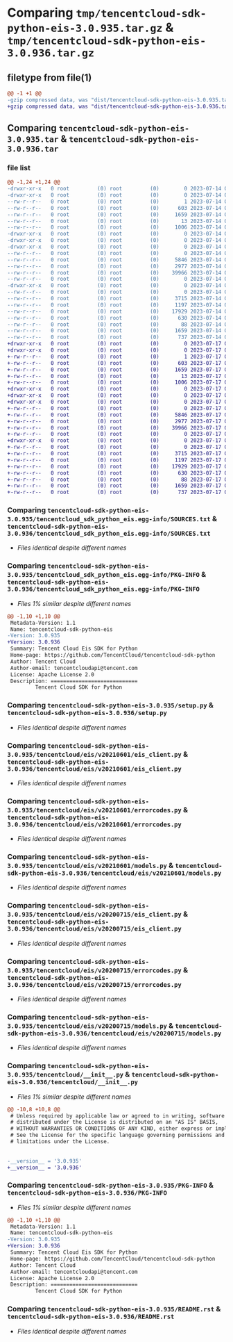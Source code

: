 # Comparing `tmp/tencentcloud-sdk-python-eis-3.0.935.tar.gz` & `tmp/tencentcloud-sdk-python-eis-3.0.936.tar.gz`

## filetype from file(1)

```diff
@@ -1 +1 @@
-gzip compressed data, was "dist/tencentcloud-sdk-python-eis-3.0.935.tar", last modified: Fri Jul 14 00:30:05 2023, max compression
+gzip compressed data, was "dist/tencentcloud-sdk-python-eis-3.0.936.tar", last modified: Mon Jul 17 00:24:33 2023, max compression
```

## Comparing `tencentcloud-sdk-python-eis-3.0.935.tar` & `tencentcloud-sdk-python-eis-3.0.936.tar`

### file list

```diff
@@ -1,24 +1,24 @@
-drwxr-xr-x   0 root         (0) root         (0)        0 2023-07-14 00:30:05.000000 tencentcloud-sdk-python-eis-3.0.935/
-drwxr-xr-x   0 root         (0) root         (0)        0 2023-07-14 00:30:05.000000 tencentcloud-sdk-python-eis-3.0.935/tencentcloud_sdk_python_eis.egg-info/
--rw-r--r--   0 root         (0) root         (0)        1 2023-07-14 00:30:05.000000 tencentcloud-sdk-python-eis-3.0.935/tencentcloud_sdk_python_eis.egg-info/dependency_links.txt
--rw-r--r--   0 root         (0) root         (0)      603 2023-07-14 00:30:05.000000 tencentcloud-sdk-python-eis-3.0.935/tencentcloud_sdk_python_eis.egg-info/SOURCES.txt
--rw-r--r--   0 root         (0) root         (0)     1659 2023-07-14 00:30:05.000000 tencentcloud-sdk-python-eis-3.0.935/tencentcloud_sdk_python_eis.egg-info/PKG-INFO
--rw-r--r--   0 root         (0) root         (0)       13 2023-07-14 00:30:05.000000 tencentcloud-sdk-python-eis-3.0.935/tencentcloud_sdk_python_eis.egg-info/top_level.txt
--rw-r--r--   0 root         (0) root         (0)     1006 2023-07-14 00:30:05.000000 tencentcloud-sdk-python-eis-3.0.935/setup.py
-drwxr-xr-x   0 root         (0) root         (0)        0 2023-07-14 00:30:05.000000 tencentcloud-sdk-python-eis-3.0.935/tencentcloud/
-drwxr-xr-x   0 root         (0) root         (0)        0 2023-07-14 00:30:05.000000 tencentcloud-sdk-python-eis-3.0.935/tencentcloud/eis/
-drwxr-xr-x   0 root         (0) root         (0)        0 2023-07-14 00:30:05.000000 tencentcloud-sdk-python-eis-3.0.935/tencentcloud/eis/v20210601/
--rw-r--r--   0 root         (0) root         (0)        0 2023-07-14 00:30:05.000000 tencentcloud-sdk-python-eis-3.0.935/tencentcloud/eis/v20210601/__init__.py
--rw-r--r--   0 root         (0) root         (0)     5846 2023-07-14 00:30:05.000000 tencentcloud-sdk-python-eis-3.0.935/tencentcloud/eis/v20210601/eis_client.py
--rw-r--r--   0 root         (0) root         (0)     2977 2023-07-14 00:30:05.000000 tencentcloud-sdk-python-eis-3.0.935/tencentcloud/eis/v20210601/errorcodes.py
--rw-r--r--   0 root         (0) root         (0)    39966 2023-07-14 00:30:05.000000 tencentcloud-sdk-python-eis-3.0.935/tencentcloud/eis/v20210601/models.py
--rw-r--r--   0 root         (0) root         (0)        0 2023-07-14 00:30:05.000000 tencentcloud-sdk-python-eis-3.0.935/tencentcloud/eis/__init__.py
-drwxr-xr-x   0 root         (0) root         (0)        0 2023-07-14 00:30:05.000000 tencentcloud-sdk-python-eis-3.0.935/tencentcloud/eis/v20200715/
--rw-r--r--   0 root         (0) root         (0)        0 2023-07-14 00:30:05.000000 tencentcloud-sdk-python-eis-3.0.935/tencentcloud/eis/v20200715/__init__.py
--rw-r--r--   0 root         (0) root         (0)     3715 2023-07-14 00:30:05.000000 tencentcloud-sdk-python-eis-3.0.935/tencentcloud/eis/v20200715/eis_client.py
--rw-r--r--   0 root         (0) root         (0)     1197 2023-07-14 00:30:05.000000 tencentcloud-sdk-python-eis-3.0.935/tencentcloud/eis/v20200715/errorcodes.py
--rw-r--r--   0 root         (0) root         (0)    17929 2023-07-14 00:30:05.000000 tencentcloud-sdk-python-eis-3.0.935/tencentcloud/eis/v20200715/models.py
--rw-r--r--   0 root         (0) root         (0)      630 2023-07-14 00:30:05.000000 tencentcloud-sdk-python-eis-3.0.935/tencentcloud/__init__.py
--rw-r--r--   0 root         (0) root         (0)       88 2023-07-14 00:30:05.000000 tencentcloud-sdk-python-eis-3.0.935/setup.cfg
--rw-r--r--   0 root         (0) root         (0)     1659 2023-07-14 00:30:05.000000 tencentcloud-sdk-python-eis-3.0.935/PKG-INFO
--rw-r--r--   0 root         (0) root         (0)      737 2023-07-14 00:30:05.000000 tencentcloud-sdk-python-eis-3.0.935/README.rst
+drwxr-xr-x   0 root         (0) root         (0)        0 2023-07-17 00:24:33.000000 tencentcloud-sdk-python-eis-3.0.936/
+drwxr-xr-x   0 root         (0) root         (0)        0 2023-07-17 00:24:33.000000 tencentcloud-sdk-python-eis-3.0.936/tencentcloud_sdk_python_eis.egg-info/
+-rw-r--r--   0 root         (0) root         (0)        1 2023-07-17 00:24:33.000000 tencentcloud-sdk-python-eis-3.0.936/tencentcloud_sdk_python_eis.egg-info/dependency_links.txt
+-rw-r--r--   0 root         (0) root         (0)      603 2023-07-17 00:24:33.000000 tencentcloud-sdk-python-eis-3.0.936/tencentcloud_sdk_python_eis.egg-info/SOURCES.txt
+-rw-r--r--   0 root         (0) root         (0)     1659 2023-07-17 00:24:33.000000 tencentcloud-sdk-python-eis-3.0.936/tencentcloud_sdk_python_eis.egg-info/PKG-INFO
+-rw-r--r--   0 root         (0) root         (0)       13 2023-07-17 00:24:33.000000 tencentcloud-sdk-python-eis-3.0.936/tencentcloud_sdk_python_eis.egg-info/top_level.txt
+-rw-r--r--   0 root         (0) root         (0)     1006 2023-07-17 00:24:33.000000 tencentcloud-sdk-python-eis-3.0.936/setup.py
+drwxr-xr-x   0 root         (0) root         (0)        0 2023-07-17 00:24:33.000000 tencentcloud-sdk-python-eis-3.0.936/tencentcloud/
+drwxr-xr-x   0 root         (0) root         (0)        0 2023-07-17 00:24:33.000000 tencentcloud-sdk-python-eis-3.0.936/tencentcloud/eis/
+drwxr-xr-x   0 root         (0) root         (0)        0 2023-07-17 00:24:33.000000 tencentcloud-sdk-python-eis-3.0.936/tencentcloud/eis/v20210601/
+-rw-r--r--   0 root         (0) root         (0)        0 2023-07-17 00:24:33.000000 tencentcloud-sdk-python-eis-3.0.936/tencentcloud/eis/v20210601/__init__.py
+-rw-r--r--   0 root         (0) root         (0)     5846 2023-07-17 00:24:33.000000 tencentcloud-sdk-python-eis-3.0.936/tencentcloud/eis/v20210601/eis_client.py
+-rw-r--r--   0 root         (0) root         (0)     2977 2023-07-17 00:24:33.000000 tencentcloud-sdk-python-eis-3.0.936/tencentcloud/eis/v20210601/errorcodes.py
+-rw-r--r--   0 root         (0) root         (0)    39966 2023-07-17 00:24:33.000000 tencentcloud-sdk-python-eis-3.0.936/tencentcloud/eis/v20210601/models.py
+-rw-r--r--   0 root         (0) root         (0)        0 2023-07-17 00:24:33.000000 tencentcloud-sdk-python-eis-3.0.936/tencentcloud/eis/__init__.py
+drwxr-xr-x   0 root         (0) root         (0)        0 2023-07-17 00:24:33.000000 tencentcloud-sdk-python-eis-3.0.936/tencentcloud/eis/v20200715/
+-rw-r--r--   0 root         (0) root         (0)        0 2023-07-17 00:24:33.000000 tencentcloud-sdk-python-eis-3.0.936/tencentcloud/eis/v20200715/__init__.py
+-rw-r--r--   0 root         (0) root         (0)     3715 2023-07-17 00:24:33.000000 tencentcloud-sdk-python-eis-3.0.936/tencentcloud/eis/v20200715/eis_client.py
+-rw-r--r--   0 root         (0) root         (0)     1197 2023-07-17 00:24:33.000000 tencentcloud-sdk-python-eis-3.0.936/tencentcloud/eis/v20200715/errorcodes.py
+-rw-r--r--   0 root         (0) root         (0)    17929 2023-07-17 00:24:33.000000 tencentcloud-sdk-python-eis-3.0.936/tencentcloud/eis/v20200715/models.py
+-rw-r--r--   0 root         (0) root         (0)      630 2023-07-17 00:24:33.000000 tencentcloud-sdk-python-eis-3.0.936/tencentcloud/__init__.py
+-rw-r--r--   0 root         (0) root         (0)       88 2023-07-17 00:24:33.000000 tencentcloud-sdk-python-eis-3.0.936/setup.cfg
+-rw-r--r--   0 root         (0) root         (0)     1659 2023-07-17 00:24:33.000000 tencentcloud-sdk-python-eis-3.0.936/PKG-INFO
+-rw-r--r--   0 root         (0) root         (0)      737 2023-07-17 00:24:33.000000 tencentcloud-sdk-python-eis-3.0.936/README.rst
```

### Comparing `tencentcloud-sdk-python-eis-3.0.935/tencentcloud_sdk_python_eis.egg-info/SOURCES.txt` & `tencentcloud-sdk-python-eis-3.0.936/tencentcloud_sdk_python_eis.egg-info/SOURCES.txt`

 * *Files identical despite different names*

### Comparing `tencentcloud-sdk-python-eis-3.0.935/tencentcloud_sdk_python_eis.egg-info/PKG-INFO` & `tencentcloud-sdk-python-eis-3.0.936/tencentcloud_sdk_python_eis.egg-info/PKG-INFO`

 * *Files 1% similar despite different names*

```diff
@@ -1,10 +1,10 @@
 Metadata-Version: 1.1
 Name: tencentcloud-sdk-python-eis
-Version: 3.0.935
+Version: 3.0.936
 Summary: Tencent Cloud Eis SDK for Python
 Home-page: https://github.com/TencentCloud/tencentcloud-sdk-python
 Author: Tencent Cloud
 Author-email: tencentcloudapi@tencent.com
 License: Apache License 2.0
 Description: ============================
         Tencent Cloud SDK for Python
```

### Comparing `tencentcloud-sdk-python-eis-3.0.935/setup.py` & `tencentcloud-sdk-python-eis-3.0.936/setup.py`

 * *Files identical despite different names*

### Comparing `tencentcloud-sdk-python-eis-3.0.935/tencentcloud/eis/v20210601/eis_client.py` & `tencentcloud-sdk-python-eis-3.0.936/tencentcloud/eis/v20210601/eis_client.py`

 * *Files identical despite different names*

### Comparing `tencentcloud-sdk-python-eis-3.0.935/tencentcloud/eis/v20210601/errorcodes.py` & `tencentcloud-sdk-python-eis-3.0.936/tencentcloud/eis/v20210601/errorcodes.py`

 * *Files identical despite different names*

### Comparing `tencentcloud-sdk-python-eis-3.0.935/tencentcloud/eis/v20210601/models.py` & `tencentcloud-sdk-python-eis-3.0.936/tencentcloud/eis/v20210601/models.py`

 * *Files identical despite different names*

### Comparing `tencentcloud-sdk-python-eis-3.0.935/tencentcloud/eis/v20200715/eis_client.py` & `tencentcloud-sdk-python-eis-3.0.936/tencentcloud/eis/v20200715/eis_client.py`

 * *Files identical despite different names*

### Comparing `tencentcloud-sdk-python-eis-3.0.935/tencentcloud/eis/v20200715/errorcodes.py` & `tencentcloud-sdk-python-eis-3.0.936/tencentcloud/eis/v20200715/errorcodes.py`

 * *Files identical despite different names*

### Comparing `tencentcloud-sdk-python-eis-3.0.935/tencentcloud/eis/v20200715/models.py` & `tencentcloud-sdk-python-eis-3.0.936/tencentcloud/eis/v20200715/models.py`

 * *Files identical despite different names*

### Comparing `tencentcloud-sdk-python-eis-3.0.935/tencentcloud/__init__.py` & `tencentcloud-sdk-python-eis-3.0.936/tencentcloud/__init__.py`

 * *Files 1% similar despite different names*

```diff
@@ -10,8 +10,8 @@
 # Unless required by applicable law or agreed to in writing, software
 # distributed under the License is distributed on an "AS IS" BASIS,
 # WITHOUT WARRANTIES OR CONDITIONS OF ANY KIND, either express or implied.
 # See the License for the specific language governing permissions and
 # limitations under the License.
 
 
-__version__ = '3.0.935'
+__version__ = '3.0.936'
```

### Comparing `tencentcloud-sdk-python-eis-3.0.935/PKG-INFO` & `tencentcloud-sdk-python-eis-3.0.936/PKG-INFO`

 * *Files 1% similar despite different names*

```diff
@@ -1,10 +1,10 @@
 Metadata-Version: 1.1
 Name: tencentcloud-sdk-python-eis
-Version: 3.0.935
+Version: 3.0.936
 Summary: Tencent Cloud Eis SDK for Python
 Home-page: https://github.com/TencentCloud/tencentcloud-sdk-python
 Author: Tencent Cloud
 Author-email: tencentcloudapi@tencent.com
 License: Apache License 2.0
 Description: ============================
         Tencent Cloud SDK for Python
```

### Comparing `tencentcloud-sdk-python-eis-3.0.935/README.rst` & `tencentcloud-sdk-python-eis-3.0.936/README.rst`

 * *Files identical despite different names*

